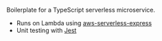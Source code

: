 Boilerplate for a TypeScript serverless microservice.

- Runs on Lambda using [aws-serverless-express](https://github.com/awslabs/aws-serverless-express)
- Unit testing with [Jest](https://jestjs.io/)

